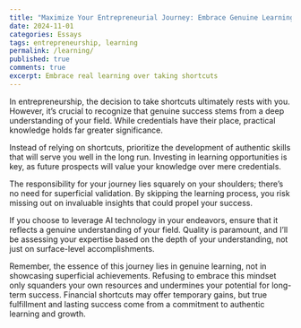 ```yaml
---
title: "Maximize Your Entrepreneurial Journey: Embrace Genuine Learning Over Shortcuts"
date: 2024-11-01
categories: Essays
tags: entrepreneurship, learning
permalink: /learning/
published: true
comments: true
excerpt: Embrace real learning over taking shortcuts
---
```

In entrepreneurship, the decision to take shortcuts ultimately rests with you. However, it’s crucial to recognize that genuine success stems from a deep understanding of your field. While credentials have their place, practical knowledge holds far greater significance.

Instead of relying on shortcuts, prioritize the development of authentic skills that will serve you well in the long run. Investing in learning opportunities is key, as future prospects will value your knowledge over mere credentials.

The responsibility for your journey lies squarely on your shoulders; there’s no need for superficial validation. By skipping the learning process, you risk missing out on invaluable insights that could propel your success.

If you choose to leverage AI technology in your endeavors, ensure that it reflects a genuine understanding of your field. Quality is paramount, and I’ll be assessing your expertise based on the depth of your understanding, not just on surface-level accomplishments.

Remember, the essence of this journey lies in genuine learning, not in showcasing superficial achievements. Refusing to embrace this mindset only squanders your own resources and undermines your potential for long-term success. Financial shortcuts may offer temporary gains, but true fulfillment and lasting success come from a commitment to authentic learning and growth.
